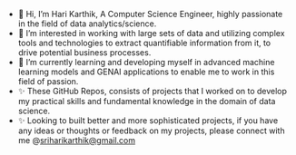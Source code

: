 - 👋 Hi, I’m Hari Karthik, A Computer Science Engineer, highly passionate in the field of data analytics/science.
- 👀 I’m interested in working with large sets of data and utilizing complex tools and technologies to extract quantifiable information from it, to drive potential business processes.
- 🌱 I’m currently learning and developing myself in advanced machine learning models and GENAI applications to enable me to work in this field of passion.
- ✨ These GitHub Repos, consists of projects that I worked on to develop my practical skills and fundamental knowledge in the domain of data science.
- ✨ Looking to built better and more sophisticated projects, if you have any ideas or thoughts or feedback on my projects, please connect with me @sriharikarthik@gmail.com


<!---
sriharikarthik13/sriharikarthik13 is a ✨ special ✨ repository because its `README.md` (this file) appears on your GitHub profile.
You can click the Preview link to take a look at your changes.
--->
